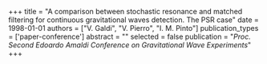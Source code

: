 +++
title = "A comparison between stochastic resonance and matched filtering for continuous gravitational waves detection. The PSR case"
date = 1998-01-01
authors = ["V. Galdi", "V. Pierro", "I. M. Pinto"]
publication_types = ['paper-conference']
abstract = ""
selected = false
publication = "*Proc. Second Edoardo Amaldi Conference on Gravitational Wave Experiments*"
+++

